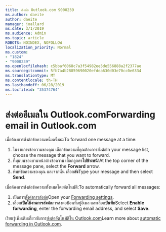 ```yaml
---
title: ส่งต่อ Outlook.com 9000239
ms.author: daeite
author: daeite
manager: joallard
ms.date: 3/1/2019
ms.audience: Admin
ms.topic: article
ROBOTS: NOINDEX, NOFOLLOW
localization_priority: Normal
ms.custom:
- "1824"
- "9000239"
ms.openlocfilehash: c5bbaf6068c7a3f54982ee5de556888a2f2377ae
ms.sourcegitcommit: 5fb7a4b28859690020efdea630d03e70cc0e6334
ms.translationtype: MT
ms.contentlocale: th-TH
ms.lasthandoff: 06/28/2019
ms.locfileid: "35374764"
---
```

# <a name="forwarding-email-in-outlookcom"></a><span data-ttu-id="f366a-102">ส่งต่ออีเมลใน Outlook.com</span><span class="sxs-lookup"><span data-stu-id="f366a-102">Forwarding email in Outlook.com</span></span>

<span data-ttu-id="f366a-103">เมื่อต้องการส่งต่อข้อความหนึ่งครั้งละ:</span><span class="sxs-lookup"><span data-stu-id="f366a-103">To forward one message at a time:</span></span>

1. <span data-ttu-id="f366a-104">ในรายการข้อความของคุณ เลือกข้อความที่คุณต้องการส่งต่อ</span><span class="sxs-lookup"><span data-stu-id="f366a-104">In your message list, choose the message that you want to forward.</span></span>
2. <span data-ttu-id="f366a-105">ที่มุมบนของบานหน้าต่างข้อความ เลือกลูกศร**ไปข้างหน้า**</span><span class="sxs-lookup"><span data-stu-id="f366a-105">At the top corner of the message pane, select the **Forward** arrow.</span></span>
3. <span data-ttu-id="f366a-106">พิมพ์ข้อความของคุณ และจากนั้น เลือก**ส่ง**</span><span class="sxs-lookup"><span data-stu-id="f366a-106">Type your message and then select **Send**.</span></span>

<span data-ttu-id="f366a-107">เมื่อต้องการส่งต่อข้อความทั้งหมดโดยอัตโนมัติ:</span><span class="sxs-lookup"><span data-stu-id="f366a-107">To automatically forward all messages:</span></span>

1. <span data-ttu-id="f366a-108">เปิดการ[ตั้งค่าการส่งต่อ](https://outlook.live.com/mail/options/mail/forwarding/forwardingOption)</span><span class="sxs-lookup"><span data-stu-id="f366a-108">Open your [Forwarding settings](https://outlook.live.com/mail/options/mail/forwarding/forwardingOption).</span></span>
2. <span data-ttu-id="f366a-109">เลือก**เปิดใช้งานการส่งต่อ**การส่งต่อป้อนที่อยู่อีเมล และเลือก**บันทึก**</span><span class="sxs-lookup"><span data-stu-id="f366a-109">Select **Enable forwarding**, enter the forwarding email address, and select **Save**.</span></span>

<span data-ttu-id="f366a-110">เรียนรู้เพิ่มเติมเกี่ยวกับการ[ส่งต่ออัตโนมัติใน Outlook.com](https://support.office.com/article/6246987c-6c8f-4144-b255-14fc07007dad)</span><span class="sxs-lookup"><span data-stu-id="f366a-110">Learn more about [automatic forwarding in Outlook.com](https://support.office.com/article/6246987c-6c8f-4144-b255-14fc07007dad).</span></span>